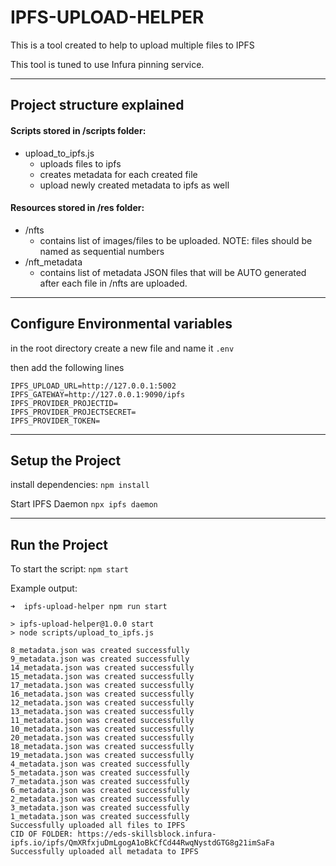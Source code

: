 # IPFS-UPLOAD-HELPER
This is a tool created to help to upload multiple files to IPFS

This tool is tuned to use Infura pinning service.

---
## Project structure explained

#### Scripts stored in /scripts folder:

- upload_to_ipfs.js
    - uploads files to ipfs
    - creates metadata for each created file
    - upload newly created metadata to ipfs as well

#### Resources stored in /res folder:

- /nfts
    - contains list of images/files to be uploaded. NOTE: files should be named as sequential numbers
- /nft_metadata
    - contains list of metadata JSON files that will be AUTO generated after each file in /nfts are uploaded.

---
## Configure Environmental variables
in the root directory create a new file and name it `.env`

then add the following lines 

```shell
IPFS_UPLOAD_URL=http://127.0.0.1:5002
IPFS_GATEWAY=http://127.0.0.1:9090/ipfs
IPFS_PROVIDER_PROJECTID=
IPFS_PROVIDER_PROJECTSECRET=
IPFS_PROVIDER_TOKEN=
```

---
## Setup the Project

install dependencies: 
    `npm install`

Start IPFS Daemon
    `npx ipfs daemon`

---
## Run the Project    

To start the script: 
    `npm start`

Example output:
 
```
➜  ipfs-upload-helper npm run start

> ipfs-upload-helper@1.0.0 start
> node scripts/upload_to_ipfs.js

8_metadata.json was created successfully
9_metadata.json was created successfully
14_metadata.json was created successfully
15_metadata.json was created successfully
17_metadata.json was created successfully
16_metadata.json was created successfully
12_metadata.json was created successfully
13_metadata.json was created successfully
11_metadata.json was created successfully
10_metadata.json was created successfully
20_metadata.json was created successfully
18_metadata.json was created successfully
19_metadata.json was created successfully
4_metadata.json was created successfully
5_metadata.json was created successfully
7_metadata.json was created successfully
6_metadata.json was created successfully
2_metadata.json was created successfully
3_metadata.json was created successfully
1_metadata.json was created successfully
Successfully uploaded all files to IPFS
CID OF FOLDER: https://eds-skillsblock.infura-ipfs.io/ipfs/QmXRfxjuDmLgogA1oBkCfCd44RwqNystdGTG8g21imSaFa
Successfully uploaded all metadata to IPFS
```